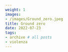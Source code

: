 ```yaml
---
weight: 1
images:
- /images/Ground_zero.jpeg
title: Ground zero
date: 2022-07-23
tags:
- archive # all posts
- violenza
---
```

